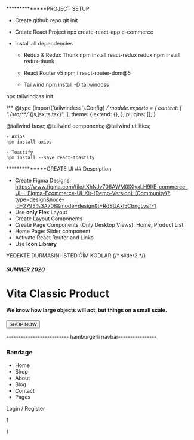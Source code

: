 **************PROJECT SETUP

- Create github repo
git init

- Create React Project
npx create-react-app e-commerce

- Install all dependencies

    - Redux & Redux Thunk
    npm install react-redux redux
    npm install redux-thunk

    - React Router v5
    npm i react-router-dom@5

    - Tailwind
npm install -D tailwindcss

npx tailwindcss init 

/** @type {import('tailwindcss').Config} */
module.exports = {
  content: [
    "./src/**/*.{js,jsx,ts,tsx}",
  ],
  theme: {
    extend: {},
  },
  plugins: [],
}  

@tailwind base;
@tailwind components;
@tailwind utilities;

    - Axios
    npm install axios

    - Toastify
    npm install --save react-toastify

**************CREATE UI
    ## Description

- Create Figma Designs: https://www.figma.com/file/tXhNJv706AWM0lXlyxLH9l/E-commerce-UI---Figma-Ecommerce-UI-Kit-(Demo-Version)-(Community)?type=design&node-id=2793%3A708&mode=design&t=RdSUAxl5CbngLvsT-1
- Use **only Flex** Layout
- Create Layout Components
- Create Page Components (Only Desktop Views): Home, Product List
- Home Page: Slider component
- Activate React Router and Links
- Use **Icon Library**


YEDEKTE DURMASINI İSTEDİĞİM KODLAR
      {/* slider2 */}
      <div className="slider-area bg-carousel2 min-h-[716px] ">
        <div className="container text-white flex flex-col justify-center gap-4 p-[10%] max-w-[1440px] ">
          <h5 className="font-bold">SUMMER 2020</h5>
          <h1 className="font-bold">Vita Classic Product</h1>
          <h4 className="">
            We know how large objects will act, but things on a small scale.
          </h4>
          <div>
            <button className="rounded bg-green text-lg font-bold px-5 py-2 ">
              SHOP NOW
            </button>
          </div>
        </div>
      </div>

-------------------------- hamburgerli navbar----------------
      <div className="navbar-light flex justify-center">
        <div className="container flex flex-grow justify-between items-center min-h-[58px] max-w-[1440px]">
          <div className="navbar-light-left text-darkblue font-bold flex gap-2">
            <h3>Bandage</h3>
          </div>
          <nav className="navbar-light-middle text-darkblue items-center gap-2 ">
            <ul className="flex gap-2">
              <li>
                <Link to="/">Home</Link>
              </li>
              <li>
                <Link to="/ProductList">Shop</Link>
              </li>
              <i className="fa-solid fa-chevron-down fa-sm self-center"></i>
              <li>
                <Link to="/About">About</Link>
              </li>
              <li>
                <Link to="/Blog">Blog</Link>
              </li>
              <li>
                <Link to="/Contact">Contact</Link>
              </li>
              <li>
                <Link to="/Pages">Pages</Link>
              </li>
            </ul>
          </nav>
          <div className="navbar-light-right flex text-turku items-center gap-3 ">
            <i className="fa-regular fa-user"></i>
            <p className="">Login / Register</p>
            <i className="fa-solid fa-magnifying-glass"></i>
            <i className="fa-solid fa-cart-shopping"></i>
            <p>1</p>
            <i className="fa-regular fa-heart"></i>
            <p>1</p>
          </div>
        </div>
      </div>